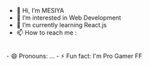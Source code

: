- 👋 Hi, I’m MESIYA
- 👀 I’m interested in Web Development
- 🌱 I’m currently learning React.js
- 📫 How to reach me :
 <br/>
- 😄 Pronouns: ...
- ⚡ Fun fact: I'm Pro Gamer FF

<!---
MESIYA05/MESIYA05 is a ✨ special ✨ repository because its `README.md` (this file) appears on your GitHub profile.
You can click the Preview link to take a look at your changes.
--->
